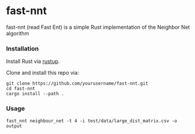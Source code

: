 # fast-nnt
fast-nnt (read Fast Ent) is a simple Rust implementation of the Neighbor Net algorithm


### Installation
Install Rust via [rustup](https://rustup.rs/).

Clone and install this repo via:
```
git clone https://github.com/yourusername/fast-nnt.git
cd fast-nnt
cargo install --path .
```

### Usage

```
fast_nnt neighbour_net -t 4 -i test/data/large_dist_matrix.csv -o output
```